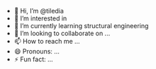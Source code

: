 - 👋 Hi, I’m @tiledia
- 👀 I’m interested in 
- 🌱 I’m currently learning structural engineering
- 💞️ I’m looking to collaborate on ...
- 📫 How to reach me ...
- 😄 Pronouns: ...
- ⚡ Fun fact: ...

<!---
tiledia/tiledia is a ✨ special ✨ repository because its `README.md` (this file) appears on your GitHub profile.
You can click the Preview link to take a look at your changes.
--->
